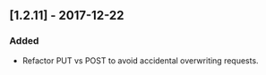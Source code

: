 
## [1.2.11] - 2017-12-22
### Added
- Refactor PUT vs POST to avoid accidental overwriting requests.